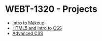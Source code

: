 # WEBT-1320 - Projects

<ul>
   <li><a href="intro_to_html/Indexs.html" target="_blank">Intro to Makeup</a></li>
   <li><a href="html_intro_css/index.html" target="_blank">HTML5 and Intro to CSS</a></li>
   <li><a href="adv_css/index.html" target="_blank">Advanced CSS</a></li>
</ul>